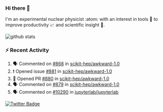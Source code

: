 ### Hi there 👋 

I'm an experimental nuclear physicist :atom: with an interest in tools :wrench: to improve productivity :chart_with_upwards_trend: and scientific insight :telescope:.

![github stats](https://github-readme-stats.vercel.app/api?username=agoose77&show_icons=true&hide_rank=true&hide_title=true&bg_color=30,e76445,904e95&text_color=efe3ec&icon_color=efe3ec)
<!--
**agoose77/agoose77** is a ✨ _special_ ✨ repository because its `README.md` (this file) appears on your GitHub profile.

Here are some ideas to get you started:

- 🔭 I’m currently working on ...
- 🌱 I’m currently learning ...
- 👯 I’m looking to collaborate on ...
- 🤔 I’m looking for help with ...
- 💬 Ask me about ...
- 📫 How to reach me: ...
- 😄 Pronouns: ...
- ⚡ Fun fact: ...
-->

### :zap: Recent Activity
<!--START_SECTION:activity-->
1. 🗣 Commented on [#868](https://github.com/scikit-hep/awkward-1.0/issues/868) in [scikit-hep/awkward-1.0](https://github.com/scikit-hep/awkward-1.0)
2. ❗️ Opened issue [#881](https://github.com/scikit-hep/awkward-1.0/issues/881) in [scikit-hep/awkward-1.0](https://github.com/scikit-hep/awkward-1.0)
3. 💪 Opened PR [#880](https://github.com/scikit-hep/awkward-1.0/pull/880) in [scikit-hep/awkward-1.0](https://github.com/scikit-hep/awkward-1.0)
4. 🗣 Commented on [#879](https://github.com/scikit-hep/awkward-1.0/issues/879) in [scikit-hep/awkward-1.0](https://github.com/scikit-hep/awkward-1.0)
5. 🗣 Commented on [#10290](https://github.com/jupyterlab/jupyterlab/issues/10290) in [jupyterlab/jupyterlab](https://github.com/jupyterlab/jupyterlab)
<!--END_SECTION:activity-->


[![Twitter Badge](https://img.shields.io/twitter/follow/agoose77?style=flat-square&logo=Twitter&logoColor=white&color=cornflowerblue)](https://twitter.com/agoose77)
